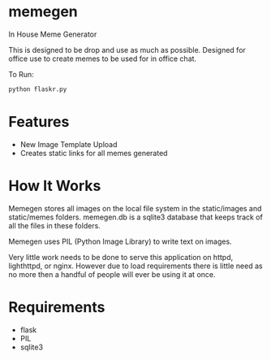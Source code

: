 memegen
=======

In House Meme Generator

This is designed to be drop and use as much as possible.  Designed for office use to create memes to be used for in office chat.

To Run:
```bash
python flaskr.py
```

Features
========
* New Image Template Upload
* Creates static links for all memes generated

How It Works
============

Memegen stores all images on the local file system in the static/images and static/memes folders.  memegen.db is a sqlite3 database that keeps track of all the files in these folders.

Memegen uses PIL (Python Image Library) to write text on images.

Very little work needs to be done to serve this application on httpd, lighthttpd, or nginx.  However due to load requirements there is little need as no more then a handful of people will ever be using it at once.

Requirements
============
* flask
* PIL
* sqlite3
